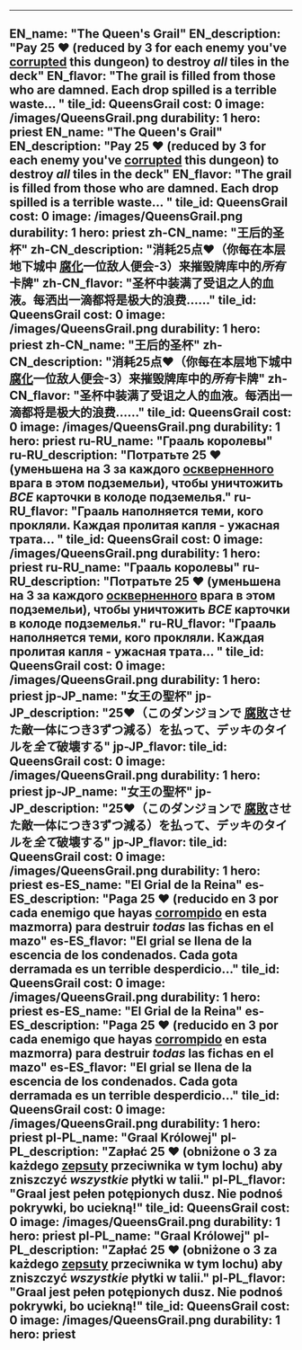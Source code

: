 ---

EN_name: "The Queen's Grail"
EN_description: "Pay 25 ❤️ (reduced by 3 for each enemy you've  <u>corrupted</u> this dungeon) to destroy *all* tiles in the deck"
EN_flavor: "The grail is filled from those who are damned. Each drop spilled is a terrible waste... "
tile_id: QueensGrail
cost: 0
image: /images/QueensGrail.png
durability: 1
hero: priest
EN_name: "The Queen's Grail"
EN_description: "Pay 25 ❤️ (reduced by 3 for each enemy you've  <u>corrupted</u> this dungeon) to destroy *all* tiles in the deck"
EN_flavor: "The grail is filled from those who are damned. Each drop spilled is a terrible waste... "
tile_id: QueensGrail
cost: 0
image: /images/QueensGrail.png
durability: 1
hero: priest
zh-CN_name: "王后的圣杯"
zh-CN_description: "消耗25点❤️（你每在本层地下城中 <u>腐化</u>一位敌人便会-3）来摧毁牌库中的*所有*卡牌"
zh-CN_flavor: "圣杯中装满了受诅之人的血液。每洒出一滴都将是极大的浪费……"
tile_id: QueensGrail
cost: 0
image: /images/QueensGrail.png
durability: 1
hero: priest
zh-CN_name: "王后的圣杯"
zh-CN_description: "消耗25点❤️（你每在本层地下城中 <u>腐化</u>一位敌人便会-3）来摧毁牌库中的*所有*卡牌"
zh-CN_flavor: "圣杯中装满了受诅之人的血液。每洒出一滴都将是极大的浪费……"
tile_id: QueensGrail
cost: 0
image: /images/QueensGrail.png
durability: 1
hero: priest
ru-RU_name: "Грааль королевы"
ru-RU_description: "Потратьте 25 ❤️ (уменьшена на 3 за каждого  <u>оскверненного</u> врага в этом подземельи), чтобы уничтожить *ВСЕ* карточки в колоде подземелья."
ru-RU_flavor: "Грааль наполняется теми, кого прокляли. Каждая пролитая капля - ужасная трата... "
tile_id: QueensGrail
cost: 0
image: /images/QueensGrail.png
durability: 1
hero: priest
ru-RU_name: "Грааль королевы"
ru-RU_description: "Потратьте 25 ❤️ (уменьшена на 3 за каждого  <u>оскверненного</u> врага в этом подземельи), чтобы уничтожить *ВСЕ* карточки в колоде подземелья."
ru-RU_flavor: "Грааль наполняется теми, кого прокляли. Каждая пролитая капля - ужасная трата... "
tile_id: QueensGrail
cost: 0
image: /images/QueensGrail.png
durability: 1
hero: priest
jp-JP_name: "女王の聖杯"
jp-JP_description: "25❤️（このダンジョンで <u>腐敗</u>させた敵一体につき3ずつ減る）を払って、デッキのタイルを*全て*破壊する"
jp-JP_flavor: 
tile_id: QueensGrail
cost: 0
image: /images/QueensGrail.png
durability: 1
hero: priest
jp-JP_name: "女王の聖杯"
jp-JP_description: "25❤️（このダンジョンで <u>腐敗</u>させた敵一体につき3ずつ減る）を払って、デッキのタイルを*全て*破壊する"
jp-JP_flavor: 
tile_id: QueensGrail
cost: 0
image: /images/QueensGrail.png
durability: 1
hero: priest
es-ES_name: "El Grial de la Reina"
es-ES_description: "Paga 25 ❤️ (reducido en 3 por cada enemigo que hayas  <u>corrompido</u> en esta mazmorra) para destruir *todas* las fichas en el mazo"
es-ES_flavor: "El grial se llena de la escencia de los condenados. Cada gota derramada es un terrible desperdicio..."
tile_id: QueensGrail
cost: 0
image: /images/QueensGrail.png
durability: 1
hero: priest
es-ES_name: "El Grial de la Reina"
es-ES_description: "Paga 25 ❤️ (reducido en 3 por cada enemigo que hayas  <u>corrompido</u> en esta mazmorra) para destruir *todas* las fichas en el mazo"
es-ES_flavor: "El grial se llena de la escencia de los condenados. Cada gota derramada es un terrible desperdicio..."
tile_id: QueensGrail
cost: 0
image: /images/QueensGrail.png
durability: 1
hero: priest
pl-PL_name: "Graal Królowej"
pl-PL_description: "Zapłać 25 ❤️ (obniżone o 3 za każdego  <u>zepsuty</u> przeciwnika w tym lochu) aby zniszczyć *wszystkie* płytki w talii."
pl-PL_flavor: "Graal jest pełen potępionych dusz. Nie podnoś pokrywki, bo uciekną!"
tile_id: QueensGrail
cost: 0
image: /images/QueensGrail.png
durability: 1
hero: priest
pl-PL_name: "Graal Królowej"
pl-PL_description: "Zapłać 25 ❤️ (obniżone o 3 za każdego  <u>zepsuty</u> przeciwnika w tym lochu) aby zniszczyć *wszystkie* płytki w talii."
pl-PL_flavor: "Graal jest pełen potępionych dusz. Nie podnoś pokrywki, bo uciekną!"
tile_id: QueensGrail
cost: 0
image: /images/QueensGrail.png
durability: 1
hero: priest
---